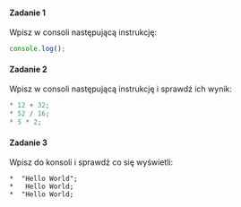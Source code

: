 #### Zadanie 1

Wpisz w consoli następującą instrukcję:

```JavaScript
console.log();
```

#### Zadanie 2

Wpisz w consoli następującą instrukcję i sprawdź ich wynik:

```JavaScript
* 12 + 32;
* 52 / 16;
* 5 * 2;
```

#### Zadanie 3

Wpisz do konsoli i sprawdź co się wyświetli:

```
*  "Hello World";
*   Hello World;
*  "Hello World;
```